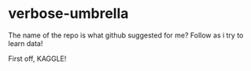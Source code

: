 # verbose-umbrella
The name of the repo is what github suggested for me? Follow as i try to learn data!

First off, KAGGLE!
